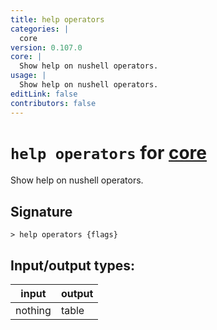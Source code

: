 ```yaml
---
title: help operators
categories: |
  core
version: 0.107.0
core: |
  Show help on nushell operators.
usage: |
  Show help on nushell operators.
editLink: false
contributors: false
---
```

<!-- This file is automatically generated. Please edit the command in https://github.com/nushell/nushell instead. -->

# `help operators` for [core](/commands/categories/core.md)

<div class='command-title'>Show help on nushell operators.</div>

## Signature

```> help operators {flags} ```


## Input/output types:

| input   | output |
| ------- | ------ |
| nothing | table  |